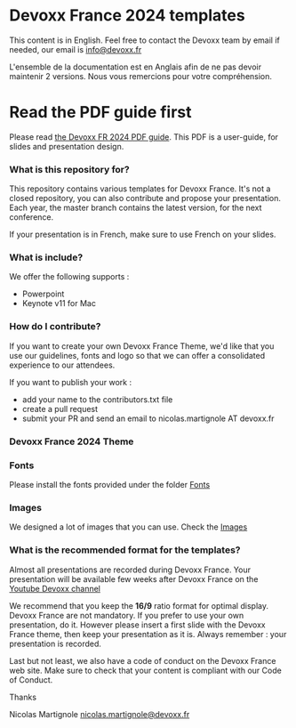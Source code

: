 # Devoxx France 2024 templates

This content is in English. Feel free to contact the Devoxx team by email if needed, our email is info@devoxx.fr 

L'ensemble de la documentation est en Anglais afin de ne pas devoir maintenir 2 versions. Nous vous remercions pour votre compréhension.

# Read the PDF guide first

Please read [the Devoxx FR 2024 PDF guide](https://github.com/quantixx/template-presentation/blob/master/DEVOXXFRANCE_TEMPLATES_GUIDE_2024_V1.pdf).
This PDF is a user-guide, for slides and presentation design. 

### What is this repository for? ###

This repository contains various templates for Devoxx France. It's not a closed repository, you can also contribute and propose your presentation.
Each year, the master branch contains the latest version, for the next conference.

If your presentation is in French, make sure to use French on your slides.

### What is include? ####

We offer the following supports : 
- Powerpoint
- Keynote v11 for Mac

### How do I contribute? ###

If you want to create your own Devoxx France Theme, we'd like that you use our guidelines, fonts and logo so that we can offer a consolidated experience to our attendees.

If you want to publish your work : 

  - add your name to the contributors.txt file
  - create a pull request 
  - submit your PR and send an email to nicolas.martignole AT devoxx.fr 

### Devoxx France 2024 Theme

### Fonts

Please install the fonts provided under the folder [Fonts](https://github.com/quantixx/template-presentation/tree/master/Fonts)

### Images 

We designed a lot of images that you can use. Check the [Images](https://github.com/quantixx/template-presentation/tree/master/images/2023)

### What is the recommended format for the templates? 

Almost all presentations are recorded during Devoxx France. Your presentation will be available few weeks after Devoxx France on the [Youtube Devoxx channel](https://www.youtube.com/channel/UCsVPQfo5RZErDL41LoWvk0A) 

We recommend that you keep the **16/9** ratio format for optimal display.
Devoxx France are not mandatory. If you prefer to use your own presentation, do it.
However please insert a first slide with the Devoxx France theme, then keep your presentation as it is. Always remember : your presentation is recorded. 

Last but not least, we also have a code of conduct on the Devoxx France web site. Make sure to check that your content 
is compliant with our Code of Conduct.

Thanks

Nicolas Martignole
nicolas.martignole@devoxx.fr


